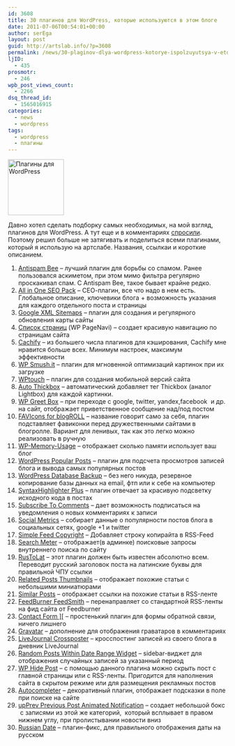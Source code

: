 ```yaml
---
id: 3608
title: 30 плагинов для WordPress, которые используются в этом блоге
date: 2011-07-06T00:54:01+00:00
author: serEga
layout: post
guid: http://artslab.info/?p=3608
permalink: /news/30-plaginov-dlya-wordpress-kotorye-ispolzuyutsya-v-etom-bloge/
ljID:
  - 435
prosmotr:
  - 246
wpb_post_views_count:
  - 2266
dsq_thread_id:
  - 1565016915
categories:
  - news
  - wordpress
tags:
  - wordpress
  - плагины
---
```

[<img class="size-full wp-image-3619 aligncenter" title="wordpress_plugins" src="{{site.img_cdn}}/wordpress_plugins.png" alt="Плагины для WordPress" width="128" height="128" />]({{site.img_cdn}}/wordpress_plugins.png)

Давно хотел сделать подборку самых необходимых, на мой взгляд, плагинов для WordPress. А тут еще и в комментариях [спросили](http://artslab.info/wordpress/pered-tem-kak-obnovitsya-do-wordpress-3-2/#comments). Поэтому решил больше не затягивать и поделиться всеми плагинами, который я использую на артслабе. Названия, ссылкаи и короткие описанием.

<ol style="list-style: decimal;">
  <li>
    <a href="http://antispambee.com/">Antispam Bee</a> &#8211; лучший плагин для борьбы со спамом. Ранее пользовался аскиметом, при этом мимо фильтра регулярно проскакивал спам. С Antispam Bee, такое бывает крайне редко.
  </li>
  <li>
    <a href="http://wordpress.org/extend/plugins/all-in-one-seo-pack/">All in One SEO Pack</a> &#8211; СЕО-плагин, все что надо в нем есть. Глобальное описание, ключевики блога + возможность указания для каждого отдельного поста и страницы
  </li>
  <li>
    <a title="Создание карты сайта(sitemap)" href="http://artslab.info/wordpress/sozdanie-karty-sajtasitemap/">Google XML Sitemaps</a> &#8211; плагин для создания и регулярного обновления карты сайты
  </li>
  <li>
    <a href="http://wordpress.org/extend/plugins/wp-pagenavi/">Список страниц</a> (WP PageNavi) &#8211; создает красивую навигацию по страницам сайта
  </li>
  <li>
    <a href="http://playground.ebiene.de/2652/cachify-wordpress-cache/">Cachify</a> &#8211; из большего числа плагинов для кэширования, Cachify мне нравится больше всех. Минимум настроек, максимум эффективности
  </li>
  <li>
    <a title="Как ускорить скорость загрузки сайта или почему «тормозит» мой блог?" href="http://artslab.info/wordpress/kak-uskorit-skorost-zagruzki-sajta-ili-pochemu-tormozit-moj-blog/">WP Smush.it</a> &#8211; плагин для мгновенной оптимизаций картинок при их загрузке
  </li>
  <li>
    <a title="WpTouch – Создание мобильной версий сайта (iPhone, Android)" href="http://artslab.info/wordpress/wptouch-mobilnaya-versiya-sayta/">WPtouch</a> &#8211; плагин для создания мобильной версий сайта
  </li>
  <li>
    <a href="http://www.semiologic.com/software/auto-thickbox/">Auto Thickbox</a> &#8211; автоматический добавляет тег Thickbox (аналог Lightbox) для каждой картинки.
  </li>
  <li>
    <a href="http://omninoggin.com/wordpress-plugins/wp-greet-box-wordpress-plugin/">WP Greet Box</a> &#8211; при переходе с google, twitter, yandex,facebook  и др. на сайт, отображает приветственное сообщение над/под постом
  </li>
  <li>
    <a title="Добавляем отображение фавиконок в блогролл" href="http://artslab.info/wordpress/dobavlyaem-otobrazhenie-favikonok-v-blogroll/">FAVIcons for blogROLL</a> &#8211; название говорит само за себя, плагин подставляет фавиконки перед дружественными сайтами в блогролле. Вариант для ленивых, так как это легко можно реализовать в ручную<!--more-->
  </li>

  <li>
    <a href="http://wordpress.org/extend/plugins/wp-memory-usage/">WP-Memory-Usage</a> &#8211; отображает сколько памяти использует ваш блог
  </li>
  <li>
    <a href="http://wordpress.org/extend/plugins/wordpress-popular-posts/">WordPress Popular Posts</a> &#8211; плагин для подсчета просмотров записей блога и вывода самых популярных постов
  </li>
  <li>
    <a href="http://wordpress.org/extend/plugins/wp-db-backup/">WordPress Database Backup</a> &#8211; без него никуда, резервное копирование базы данных на email, фтп или к себе на компьютер
  </li>
  <li>
    <a title="SyntaxHighlighter Plus – плагин для подсветки кода" href="http://artslab.info/news/syntaxhighlighter-plus-podsvetka-koda-v-wp/">SyntaxHighlighter Plus</a> &#8211; плагин отвечает за красивую подсветку исходного кода в постах
  </li>
  <li>
    <a href="http://wordpress.org/extend/plugins/subscribe-to-comments/">Subscribe To Comments</a> &#8211; дает возможность подписаться на уведомления о новых комментариях к записи
  </li>
  <li>
    <a title="Популярность постов блога в социальных сетях – Social Metrics для WordPress" href="http://artslab.info/wordpress/populyarnost-postov-bloga-v-socialnyx-setyax-social-metrics-dlya-wordpress/">Social Metrics</a> &#8211; собирает данные о популярности постов блога в социальных сетях, google +1 и twitter
  </li>
  <li>
    <a href="http://wordpress.org/extend/plugins/simple-feed-copyright/">Simple Feed Copyright</a> &#8211; Добавляет строку копирайта в RSS-Feed
  </li>
  <li>
    <a href="http://wordpress.org/extend/plugins/search-meter/">Search Meter</a> &#8211; отображает(в админке) поисковые запросы внутреннего поиска по сайту
  </li>
  <li>
    <a href="http://mywordpress.ru/plugins/rustolat/">RusToLat</a> &#8211; этот плагин должен быть известен абсолютно всем. Переводит русский заголовок поста на латинские буквы для правильной ЧПУ ссылки
  </li>
  <li>
    <a href="http://wordpress.org/extend/plugins/related-posts-thumbnails/">Related Posts Thumbnails</a> &#8211; отображает похожие статьи с небольшими миниатюрами
  </li>
  <li>
    <a href="http://wordpress.org/extend/plugins/similar-posts/">Similar Posts</a> &#8211; отображает ссылки на похожие статьи в RSS-ленте
  </li>
  <li>
    <a href="http://wordpress.org/extend/plugins/feedburner-setting/">FeedBurner FeedSmith</a> &#8211; перенаправляет со стандартной RSS-ленты на фид сайта от Feedburner
  </li>
  <li>
    <a href="http://www.justact.org.au/wp-content/plugins/wp-contact-form/">Contact Form ][</a> &#8211; простенький плагин для формы обратной связи, ничего лишнего
  </li>
  <li>
    <a href="http://wordpress.org/extend/plugins/wp-gravatar/">Gravatar</a> &#8211; дополнение для отображения граватаров в комментариях
  </li>
  <li>
    <a href="http://wordpress.org/extend/plugins/lj-xp/">LiveJournal Crossposter</a> &#8211; кросспостинг записей из своего блога в дневник LiveJournal
  </li>
  <li>
    <a href="http://wordpress.org/extend/plugins/random-posts-within-date-range-widget/">Random Posts Within Date Range Widget</a> &#8211; sidebar-виджет для отображения случайных записей за указанный период
  </li>
  <li>
    <a href="http://wordpress.org/extend/plugins/wp-hide-post/">WP Hide Post</a> &#8211; с помощью данного плагина можно скрыть пост с главной страницы или с RSS-ленты. Пригодится для наполнения сайта в скрытом режиме или для размещения рекламных постов<strong><strong><strong><br /> </strong></strong></strong>
  </li>
  <li>
    <a title="Подсказки в поисковой строке сайта" href="http://artslab.info/wordpress/podskazki-v-poiskovoj-stroke-saita/">Autocompleter</a> &#8211; декоративный плагин, отображает подсказки в поле при поиске на сайте
  </li>
  <li>
    <a href="http://wordpress.org/extend/plugins/upprev-nytimes-style-next-post-jquery-animated-fly-in-button/">upPrev Previous Post Animated Notification</a> &#8211; создает небольшой бокс  с записями из этой же категорий,  который всплывает в правом нижнем углу, при пролистывании новости вниз
  </li>
  <li>
    <a href="http://maxsite.org/russian-date">Russian Date</a> &#8211; плагин-фикс, для правильного отображения даты на русском<strong><br /> </strong>
  </li>
</ol>